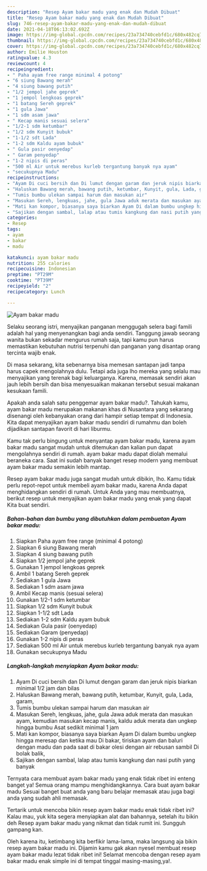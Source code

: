 ```yaml
---
description: "Resep Ayam bakar madu yang enak dan Mudah Dibuat"
title: "Resep Ayam bakar madu yang enak dan Mudah Dibuat"
slug: 746-resep-ayam-bakar-madu-yang-enak-dan-mudah-dibuat
date: 2021-04-18T06:13:02.692Z
image: https://img-global.cpcdn.com/recipes/23a734740cebfd1c/680x482cq70/ayam-bakar-madu-foto-resep-utama.jpg
thumbnail: https://img-global.cpcdn.com/recipes/23a734740cebfd1c/680x482cq70/ayam-bakar-madu-foto-resep-utama.jpg
cover: https://img-global.cpcdn.com/recipes/23a734740cebfd1c/680x482cq70/ayam-bakar-madu-foto-resep-utama.jpg
author: Emilie Houston
ratingvalue: 4.3
reviewcount: 4
recipeingredient:
- " Paha ayam free range minimal 4 potong"
- "6 siung Bawang merah"
- "4 siung bawang putih"
- "1/2 jempol jahe geprek"
- "1 jempol lengkoas geprek"
- "1 batang Sereh geprek"
- "1 gula Jawa"
- "1 sdm asam jawa"
- " Kecap manis sesuai selera"
- "1/2-1 sdm ketumbar"
- "1/2 sdm Kunyit bubuk"
- "1-1/2 sdt Lada"
- "1-2 sdm Kaldu ayam bubuk"
- " Gula pasir oenyedap"
- " Garam penyedap"
- "1-2 nipis di peras"
- "500 ml Air untuk merebus kurleb tergantung banyak nya ayam"
- "secukupnya Madu"
recipeinstructions:
- "Ayam Di cuci bersih dan Di lumut dengan garam dan jeruk nipis biarkan minimal 1/2 jam dan bilas"
- "Haluskan Bawang merah, bawang putih, ketumbar, Kunyit, gula, Lada, garam,"
- "Tumis bumbu ulekan sampai harum dan masukan air"
- "Masukan Sereh, lengkuas, jahe, gula Jawa aduk merata dan masukan ayam, kemudian masukan kecap manis, kaldu aduk merata dan ungkep hingga bumbu Asat sedikit minimal 1 jam"
- "Mati kan kompor, biasanya saya biarkan Ayam Di dalam bumbu ungkep hingga meresap dan ketika mau Di bakar, tiriskan ayam dan baluri dengan madu dan pada saat di bakar olesi dengan air rebusan sambil Di bolak balik,"
- "Sajikan dengan sambal, lalap atau tumis kangkung dan nasi putih yang banyak"
categories:
- Resep
tags:
- ayam
- bakar
- madu

katakunci: ayam bakar madu 
nutrition: 255 calories
recipecuisine: Indonesian
preptime: "PT29M"
cooktime: "PT39M"
recipeyield: "2"
recipecategory: Lunch

---
```



![Ayam bakar madu](https://img-global.cpcdn.com/recipes/23a734740cebfd1c/680x482cq70/ayam-bakar-madu-foto-resep-utama.jpg)

Selaku seorang istri, menyajikan panganan menggugah selera bagi famili adalah hal yang menyenangkan bagi anda sendiri. Tanggung jawab seorang  wanita bukan sekadar mengurus rumah saja, tapi kamu pun harus memastikan kebutuhan nutrisi terpenuhi dan panganan yang disantap orang tercinta wajib enak.

Di masa  sekarang, kita sebenarnya bisa memesan santapan jadi tanpa harus capek mengolahnya dulu. Tetapi ada juga lho mereka yang selalu mau menyajikan yang terenak bagi keluarganya. Karena, memasak sendiri akan jauh lebih bersih dan bisa menyesuaikan makanan tersebut sesuai makanan kesukaan famili. 



Apakah anda salah satu penggemar ayam bakar madu?. Tahukah kamu, ayam bakar madu merupakan makanan khas di Nusantara yang sekarang disenangi oleh kebanyakan orang dari hampir setiap tempat di Indonesia. Kita dapat menyajikan ayam bakar madu sendiri di rumahmu dan boleh dijadikan santapan favorit di hari liburmu.

Kamu tak perlu bingung untuk menyantap ayam bakar madu, karena ayam bakar madu sangat mudah untuk ditemukan dan kalian pun dapat mengolahnya sendiri di rumah. ayam bakar madu dapat diolah memalui beraneka cara. Saat ini sudah banyak banget resep modern yang membuat ayam bakar madu semakin lebih mantap.

Resep ayam bakar madu juga sangat mudah untuk dibikin, lho. Kamu tidak perlu repot-repot untuk membeli ayam bakar madu, karena Anda dapat menghidangkan sendiri di rumah. Untuk Anda yang mau membuatnya, berikut resep untuk menyajikan ayam bakar madu yang enak yang dapat Kita buat sendiri.

<!--inarticleads1-->

##### Bahan-bahan dan bumbu yang dibutuhkan dalam pembuatan Ayam bakar madu:

1. Siapkan  Paha ayam free range (minimal 4 potong)
1. Siapkan 6 siung Bawang merah
1. Siapkan 4 siung bawang putih
1. Siapkan 1/2 jempol jahe geprek
1. Gunakan 1 jempol lengkoas geprek
1. Ambil 1 batang Sereh geprek
1. Sediakan 1 gula Jawa
1. Sediakan 1 sdm asam jawa
1. Ambil  Kecap manis (sesuai selera)
1. Gunakan 1/2-1 sdm ketumbar
1. Siapkan 1/2 sdm Kunyit bubuk
1. Siapkan 1-1/2 sdt Lada
1. Sediakan 1-2 sdm Kaldu ayam bubuk
1. Sediakan  Gula pasir (oenyedap)
1. Sediakan  Garam (penyedap)
1. Gunakan 1-2 nipis di peras
1. Sediakan 500 ml Air untuk merebus kurleb tergantung banyak nya ayam
1. Gunakan secukupnya Madu




<!--inarticleads2-->

##### Langkah-langkah menyiapkan Ayam bakar madu:

1. Ayam Di cuci bersih dan Di lumut dengan garam dan jeruk nipis biarkan minimal 1/2 jam dan bilas
1. Haluskan Bawang merah, bawang putih, ketumbar, Kunyit, gula, Lada, garam,
1. Tumis bumbu ulekan sampai harum dan masukan air
1. Masukan Sereh, lengkuas, jahe, gula Jawa aduk merata dan masukan ayam, kemudian masukan kecap manis, kaldu aduk merata dan ungkep hingga bumbu Asat sedikit minimal 1 jam
1. Mati kan kompor, biasanya saya biarkan Ayam Di dalam bumbu ungkep hingga meresap dan ketika mau Di bakar, tiriskan ayam dan baluri dengan madu dan pada saat di bakar olesi dengan air rebusan sambil Di bolak balik,
1. Sajikan dengan sambal, lalap atau tumis kangkung dan nasi putih yang banyak




Ternyata cara membuat ayam bakar madu yang enak tidak ribet ini enteng banget ya! Semua orang mampu menghidangkannya. Cara buat ayam bakar madu Sesuai banget buat anda yang baru belajar memasak atau juga bagi anda yang sudah ahli memasak.

Tertarik untuk mencoba bikin resep ayam bakar madu enak tidak ribet ini? Kalau mau, yuk kita segera menyiapkan alat dan bahannya, setelah itu bikin deh Resep ayam bakar madu yang nikmat dan tidak rumit ini. Sungguh gampang kan. 

Oleh karena itu, ketimbang kita berfikir lama-lama, maka langsung aja bikin resep ayam bakar madu ini. Dijamin kamu gak akan nyesel membuat resep ayam bakar madu lezat tidak ribet ini! Selamat mencoba dengan resep ayam bakar madu enak simple ini di tempat tinggal masing-masing,ya!.


